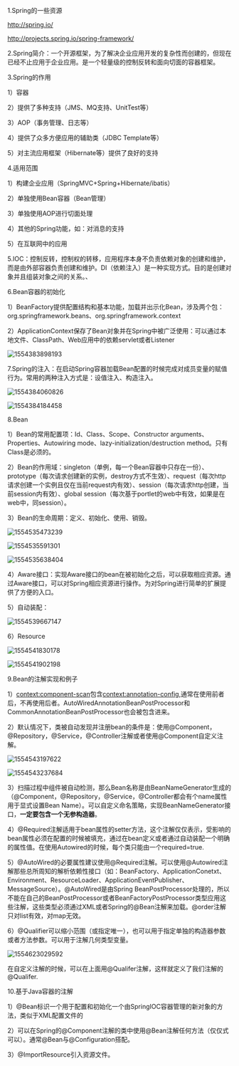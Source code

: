 1.Spring的一些资源

http://spring.io/

http://projects.spring.io/spring-framework/

2.Spring简介：一个开源框架，为了解决企业应用开发的复杂性而创建的，但现在已经不止应用于企业应用。是一个轻量级的控制反转和面向切面的容器框架。

3.Spring的作用

1）容器

2）提供了多种支持（JMS、MQ支持、UnitTest等）

3）AOP（事务管理、日志等）

4）提供了众多方便应用的辅助类（JDBC Template等）

5）对主流应用框架（Hibernate等）提供了良好的支持

4.适用范围

1）构建企业应用（SpringMVC+Spring+Hibernate/ibatis）

2）单独使用Bean容器（Bean管理）

3）单独使用AOP进行切面处理

4）其他的Spring功能，如：对消息的支持

5）在互联网中的应用

5.IOC：控制反转，控制权的转移，应用程序本身不负责依赖对象的创建和维护，而是由外部容器负责创建和维护。DI（依赖注入）是一种实现方式。目的是创建对象并且组装对象之间的关系。、

6.Bean容器的初始化

1）BeanFactory提供配置结构和基本功能，加载并出示化Bean，涉及两个包：org.springframework.beans、org.springframework.context

2）ApplicationContext保存了Bean对象并在Spring中被广泛使用：可以通过本地文件、ClassPath、Web应用中的依赖servlet或者Listener

![1554383898193](C:\Users\郭艳艳\AppData\Roaming\Typora\typora-user-images\1554383898193.png)

7.Spring的注入：在启动Spring容器加载Bean配置的时候完成对成员变量的赋值行为。常用的两种注入方式是：设值注入、构造注入。

![1554384060826](C:\Users\郭艳艳\AppData\Roaming\Typora\typora-user-images\1554384060826.png)

![1554384184458](C:\Users\郭艳艳\AppData\Roaming\Typora\typora-user-images\1554384184458.png)

8.Bean

1）Bean的常用配置项：Id、Class、Scope、Constructor arguments、Properties、Autowiring mode、lazy-initialization/destruction method。只有Class是必须的。

2）Bean的作用域：singleton（单例，每一个Bean容器中只存在一份）、prototype（每次请求创建新的实例，destroy方式不生效）、request（每次http请求创建一个实例且仅在当前request内有效）、session（每次请求http创建，当前session内有效）、global session（每次基于portlet的web中有效，如果是在web中，同session）。

3）Bean的生命周期：定义、初始化、使用、销毁。

![1554535473239](C:\Users\郭艳艳\AppData\Roaming\Typora\typora-user-images\1554535473239.png)

![1554535591301](C:\Users\郭艳艳\AppData\Roaming\Typora\typora-user-images\1554535591301.png)

![1554535638404](C:\Users\郭艳艳\AppData\Roaming\Typora\typora-user-images\1554535638404.png)

4）Aware接口：实现Aware接口的bean在被初始化之后，可以获取相应资源。通过Aware接口，可以对Spring相应资源进行操作。为对Spring进行简单的扩展提供了方便的入口。

5）自动装配：

![1554539667147](C:\Users\郭艳艳\AppData\Roaming\Typora\typora-user-images\1554539667147.png)

6）Resource

![1554541830178](C:\Users\郭艳艳\AppData\Roaming\Typora\typora-user-images\1554541830178.png)

![1554541902198](C:\Users\郭艳艳\AppData\Roaming\Typora\typora-user-images\1554541902198.png)

9.Bean的注解实现和例子

1）<context:component-scan>包含<context:annotation-config>,通常在使用前者后，不再使用后者。AutoWiredAnnotationBeanPostProcessor和CommonAnnotationBeanPostProcessor也会被包含进来。

2）默认情况下，类被自动发现并注册bean的条件是：使用@Component，@Repository，@Service，@Controller注解或者使用@Component自定义注解。

![1554543197622](C:\Users\郭艳艳\AppData\Roaming\Typora\typora-user-images\1554543197622.png)

![1554543237684](C:\Users\郭艳艳\AppData\Roaming\Typora\typora-user-images\1554543237684.png)

3）扫描过程中组件被自动检测，那么Bean名称是由BeanNameGenerator生成的（@Component，@Repository，@Service，@Controller都会有个name属性用于显式设置Bean Name）。可以自定义命名策略，实现BeanNameGenerator接口，**一定要包含一个无参构造器**。

4）@Required注解适用于bean属性的setter方法，这个注解仅仅表示，受影响的bean属性必须在配置的时候被填充，通过在bean定义或者通过自动装配一个明确的属性值。在使用Autowired的时候，每个类只能由一个required=true.

5）@AutoWired的必要属性建议使用@Required注解。可以使用@Autowired注解那些总所周知的解析依赖性接口（如：BeanFactory、ApplicationConetxt、Environment、ResourceLoader、ApplicationEventPublisher、MessageSource）。@AutoWired是由Spring BeanPostProcessor处理的，所以不能在自己的BeanPostProcessor或者BeanFactoryPostProcessor类型应用这些注解，这些类型必须通过XML或者Spring的@Bean注解来加载。@order注解只对list有效，对map无效。

6）@Qualifier可以缩小范围（或指定唯一），也可以用于指定单独的构造器参数或者方法参数。可以用于注解几何类型变量。

![1554623029592](C:\Users\郭艳艳\AppData\Roaming\Typora\typora-user-images\1554623029592.png)

在自定义注解的时候，可以在上面用@Qualifer注解，这样就定义了我们注解的@Qualifer.

10.基于Java容器的注解

1）@Bean标识一个用于配置和初始化一个由SpringIOC容器管理的新对象的方法，类似于XML配置文件的<bean/>

2）可以在Spring的@Component注解的类中使用@Bean注解任何方法（仅仅式可以）。通常@Bean与@Configuration搭配。

3）@ImportResource引入资源文件。



